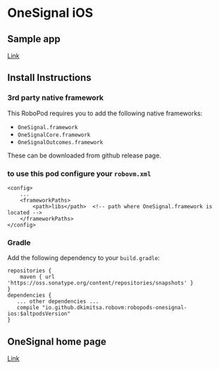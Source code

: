 # OneSignal iOS

## Sample app

[Link](https://github.com/dkimitsa/robovm-samples/tree/alt/robopods/onesignal/ios)

## Install Instructions

### 3rd party native framework
This RoboPod requires you to add the following native frameworks:
- `OneSignal.framework`
- `OneSignalCore.framework`
- `OneSignalOutcomes.framework`

These can be downloaded from github release page.

### to use this pod configure your `robovm.xml`

```
<config>
    ...
    <frameworkPaths>
        <path>libs</path>  <!-- path where OneSignal.framework is located -->
    </frameworkPaths>
</config>
```

### Gradle

Add the following dependency to your `build.gradle`:

```
repositories {
    maven { url 'https://oss.sonatype.org/content/repositories/snapshots' }
}
dependencies {
   ... other dependencies ...
   compile "io.github.dkimitsa.robovm:robopods-onesignal-ios:$altpodsVersion"
}
```

## OneSignal home page

[Link](https://github.com/OneSignal/OneSignal-iOS-SDK)